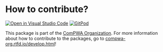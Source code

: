 # How to contribute?

[![Open in Visual Studio Code](https://img.shields.io/badge/vscode-open-blue?logo=visualstudiocode)](https://open.vscode.dev/ComPWA/qrules)
[![GitPod](https://img.shields.io/badge/gitpod-open-blue?logo=gitpod)](https://gitpod.io/#https://github.com/ComPWA/qrules)

This package is part of the [ComPWA Organization](https://github.com/ComPWA).
For more information about how to contribute to the packages, go to
[compwa-org.rtfd.io/develop.html](https://compwa-org.readthedocs.io/en/stable/develop.html)!
